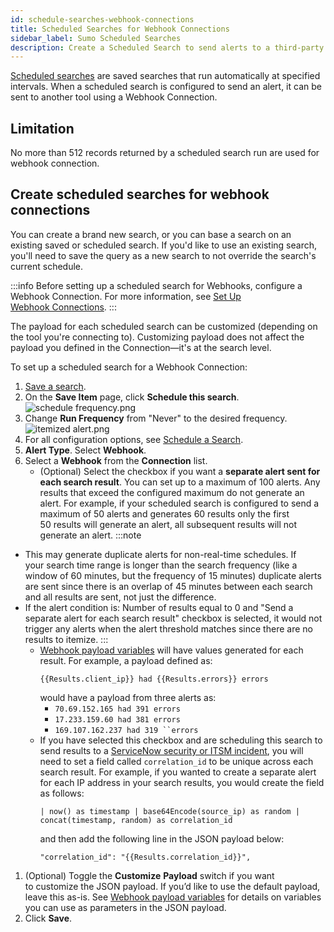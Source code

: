 ```yaml
---
id: schedule-searches-webhook-connections
title: Scheduled Searches for Webhook Connections
sidebar_label: Sumo Scheduled Searches
description: Create a Scheduled Search to send alerts to a third-party tool via Webhook Connections.
---
```


[Scheduled searches](/docs/alerts/scheduled-searches) are saved searches that run automatically at specified intervals. When a scheduled search is configured to send an alert, it can be sent to another tool using a Webhook Connection.

## Limitation

No more than 512 records returned by a scheduled search run are used for webhook connection.

## Create scheduled searches for webhook connections

You can create a brand new search, or you can base a search on an existing saved or scheduled search. If you'd like to use an existing search, you'll need to save the query as a new search to not override the search's current schedule.

:::info
Before setting up a scheduled search for Webhooks, configure a Webhook Connection. For more information, see [Set Up Webhook Connections](set-up-webhook-connections.md).
:::

The payload for each scheduled search can be customized (depending on the tool you're connecting to). Customizing payload does not affect the payload you defined in the Connection—it's at the search level.

To set up a scheduled search for a Webhook Connection:

1. [Save a search](/docs/search/get-started-with-search/search-basics/save-search). 
1. On the **Save Item** page, click **Schedule this search**.<br/> ![schedule frequency.png](/img/connection-and-integration/schedule-frequency.png)
1. Change **Run Frequency** from "Never" to the desired frequency.<br/> ![itemized alert.png](/img/connection-and-integration/itemized-alert.png)
1. For all configuration options, see [Schedule a Search](/docs/alerts/scheduled-searches). 
1. **Alert Type**. Select **Webhook**.
1. Select a **Webhook** from the **Connection** list.
   * (Optional) Select the checkbox if you want a **separate alert sent for each search result**. You can set up to a maximum of 100 alerts. Any results that exceed the configured maximum do not generate an alert. For example, if your scheduled search is configured to send a maximum of 50 alerts and generates 60 results only the first 50 results will generate an alert, all subsequent results will not generate an alert.
    :::note
- This may generate duplicate alerts for non-real-time schedules. If your search time range is longer than the search frequency (like a window of 60 minutes, but the frequency of 15 minutes) duplicate alerts are sent since there is an overlap of 45 minutes between each search and all results are sent, not just the difference.
- If the alert condition is: Number of results equal to 0 and "Send a separate alert for each search result" checkbox is selected, it would not trigger any alerts when the alert threshold matches since there are no results to itemize.
    :::
   * [Webhook payload variables](set-up-webhook-connections.md) will have values generated for each result. For example, a payload defined as:
        ```
        {{Results.client_ip}} had {{Results.errors}} errors
        ```
        would have a payload from three alerts as:
        * `70.69.152.165 had 391 errors`
        * `17.233.159.60 had 381 errors`
        * `169.107.162.237 had 319 ``errors`
   * If you have selected this checkbox and are scheduling this search to send results to a [ServiceNow security or ITSM incident](/docs/alerts/webhook-connections/servicenow/set-up-security-incident-webhook), you will need to set a field called `correlation_id` to be unique across each search result. For example, if you wanted to create a separate alert for each IP address in your search results, you would create the field as follows: 
        ```
        | now() as timestamp | base64Encode(source_ip) as random | concat(timestamp, random) as correlation_id
        ```
        and then add the following line in the JSON payload below:  
        ```
        "correlation_id": "{{Results.correlation_id}}",
        ```
1. (Optional) Toggle the **Customize** **Payload** switch if you want to customize the JSON payload. If you’d like to use the default payload, leave this as-is. See [Webhook payload variables](set-up-webhook-connections.md) for details on variables you can use as parameters in the JSON payload. 
1. Click **Save**.
